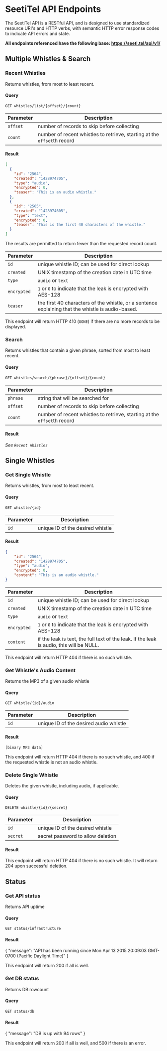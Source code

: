# SeetiTel API Endpoints

The SeetiTel API is a RESTful API, and is designed to use standardized resource URI's and HTTP verbs, with semantic HTTP error response codes to indicate API errors and state.

**All endpoints referenced have the following base: https://seeti.tel/api/v1/**


## Multiple Whistles & Search

### Recent Whistles

Returns whistles, from most to least recent.

#### Query

`GET whistles/list/{offset}/{count}`

Parameter  | Description
------------- | -------------
`offset`  | number of records to skip before collecting
`count`  | number of recent whistles to retrieve, starting at the `offset`th record

#### Result
```JSON
[
  {
    "id": "2564",
    "created": "1428974705",
    "type": "audio",
    "encrypted": 0,
    "teaser": "This is an audio whistle."
  },
  {
    "id": "2565",
    "created": "1428974605",
    "type": "text",
    "encrypted": 0,
    "teaser": "This is the first 40 characters of the whistle."
  }
]
```

The results are permitted to return fewer than the requested record count.

Parameter  | Description
------------- | -------------
`id`  | unique whistle ID; can be used for direct lookup
`created`  | UNIX timestamp of the creation date in UTC time
`type`  | `audio` or `text`
`encrypted`  | `1` or `0` to indicate that the leak is encrypted with AES-128
`teaser`  | the first 40 characters of the whistle, or a sentence explaining that the whistle is audio-based.

This endpoint will return HTTP 410 (`GONE`) if there are no more records to be displayed.

### Search 
Returns whistles that contain a given phrase, sorted from most to least recent.

#### Query

`GET whistles/search/{phrase}/{offset}/{count}`

Parameter  | Description
------------- | -------------
`phrase`  | string that will be searched for
`offset`  | number of records to skip before collecting
`count`  | number of recent whistles to retrieve, starting at the `offset`th record

#### Result

*See `Recent Whistles`*

## Single Whistles

### Get Single Whistle

Returns whistles, from most to least recent.

#### Query

`GET whistle/{id}`

Parameter  | Description
------------- | -------------
`id`  | unique ID of the desired whistle

#### Result
```JSON
{
    "id": "2564",
    "created": "1428974705",
    "type": "audio",
    "encrypted": 0,
    "content": "This is an audio whistle."
}
```

Parameter  | Description
------------- | -------------
`id`  | unique whistle ID; can be used for direct lookup
`created`  | UNIX timestamp of the creation date in UTC time
`type`  | `audio` or `text`
`encrypted`  | `1` or `0` to indicate that the leak is encrypted with AES-128
`content`  | if the leak is text, the full text of the leak. If the leak is audio, this will be NULL.

This endpoint will return HTTP 404 if there is no such whistle.

### Get Whistle's Audio Content

Returns the MP3 of a given audio whistle

#### Query

`GET whistle/{id}/audio`

Parameter  | Description
------------- | -------------
`id`  | unique ID of the desired audio whistle

#### Result
`[binary MP3 data]`

This endpoint will return HTTP 404 if there is no such whistle, and 400 if the requested whistle is not an audio whistle.

### Delete Single Whistle
Deletes the given whistle, including audio, if applicable.

#### Query

`DELETE whistle/{id}/{secret}`

Parameter  | Description
------------- | -------------
`id`  | unique ID of the desired whistle
`secret` | secret password to allow deletion

#### Result
This endpoint will return HTTP 404 if there is no such whistle. It will return 204 upon successful deletion.

## Status

### Get API status

Returns API uptime

#### Query

`GET status/infrastructure`

#### Result
{
    "message": "API has been running since Mon Apr 13 2015 20:09:03 GMT-0700 (Pacific Daylight Time)"
}

This endpoint will return 200 if all is well.

### Get DB status

Returns DB rowcount

#### Query

`GET status/db`

#### Result
{
    "message": "DB is up with 94 rows"
}

This endpoint will return 200 if all is well, and 500 if there is an error.
